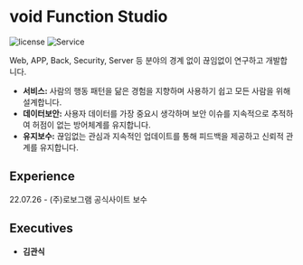 # void Function Studio
![license](https://img.shields.io/badge/License-GPLv3.0-blue)
![Service](https://img.shields.io/badge/Service-2-brightgreen)

Web, APP, Back, Security, Server 등 분야의 경계 없이 끊임없이 연구하고 개발합니다.

* **서비스:** 사람의 행동 패턴을 닮은 경험을 지향하며 사용하기 쉽고 모든 사람을 위해 설계합니다.
* **데이터보안:** 사용자 데이터를 가장 중요시 생각하며 보안 이슈를 지속적으로 추적하여 허점이 없는 방어체계를 유지합니다.
* **유지보수:** 끊임없는 관심과 지속적인 업데이트를 통해 피드백을 제공하고 신뢰적 관계를 유지합니다.

## Experience
22.07.26 - (주)로보그램 공식사이트 보수   

## Executives
- <b>김관식</b>
